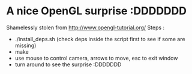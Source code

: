 # A nice OpenGL surprise :DDDDDDD
Shamelessly stolen from http://www.opengl-tutorial.org/
Steps :
- ./install_deps.sh (check deps inside the script first to see if some are missing)
- make
- use mouse to control camera, arrows to move, esc to exit window
- turn around to see the surprise :DDDDDDD
